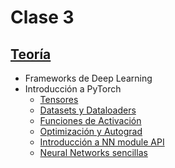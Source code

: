 # Clase 3

## [Teoría](teoria/presentacion/slides.pdf)

* Frameworks de Deep Learning
* Introducción a PyTorch
    * [Tensores](jupyter_notebooks/tensores/Introduccion.ipynb)
    * [Datasets y Dataloaders](jupyter_notebooks/datasets_dataloaders/Datasets%20y%20Dataloaders.ipynb)
    * [Funciones de Activación](jupyter_notebooks/activation_functions/Activation%20Functions.ipynb)
    * [Optimización y Autograd](jupyter_notebooks/optimizadores/)
    * [Introducción a NN module API](jupyter_notebooks/neural_networks/NN%20Module%20API.ipynb)
    * [Neural Networks sencillas](jupyter_notebooks/neural_networks/)